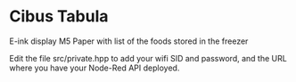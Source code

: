 # Cibus Tabula
E-ink display M5 Paper with list of the foods stored in the freezer

Edit the file src/private.hpp to add your wifi SID and password, and the URL where you have your Node-Red API deployed.
